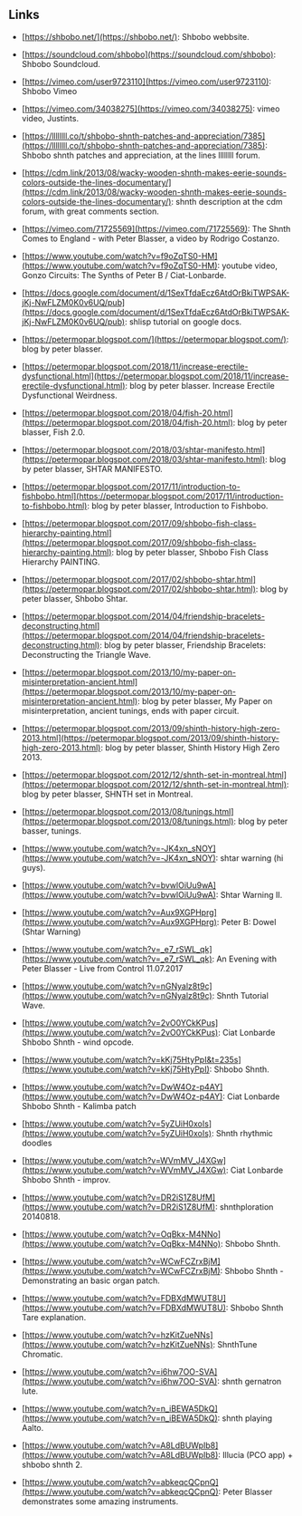 ## Links

* [https://shbobo.net/](https://shbobo.net/): Shbobo webbsite.

* [https://soundcloud.com/shbobo](https://soundcloud.com/shbobo): Shbobo Soundcloud.
* [https://vimeo.com/user9723110](https://vimeo.com/user9723110): Shbobo Vimeo
* [https://vimeo.com/34038275](https://vimeo.com/34038275): vimeo video, Justints.
* [https://llllllll.co/t/shbobo-shnth-patches-and-appreciation/7385](https://llllllll.co/t/shbobo-shnth-patches-and-appreciation/7385): Shbobo shnth patches and appreciation, at the lines llllllll forum.
* [https://cdm.link/2013/08/wacky-wooden-shnth-makes-eerie-sounds-colors-outside-the-lines-documentary/](https://cdm.link/2013/08/wacky-wooden-shnth-makes-eerie-sounds-colors-outside-the-lines-documentary/): shnth description at the cdm forum, with great comments section.
* [https://vimeo.com/71725569](https://vimeo.com/71725569): The Shnth Comes to England - with Peter Blasser, a video by Rodrigo Costanzo.
* [https://www.youtube.com/watch?v=f9oZqTS0-HM](https://www.youtube.com/watch?v=f9oZqTS0-HM): youtube video, Gonzo Circuits: The Synths of Peter B / Ciat-Lonbarde.
* [https://docs.google.com/document/d/1SexTfdaEcz6AtdOrBkiTWPSAK-jKj-NwFLZM0K0v6UQ/pub](https://docs.google.com/document/d/1SexTfdaEcz6AtdOrBkiTWPSAK-jKj-NwFLZM0K0v6UQ/pub): shlisp tutorial on google docs.
* [https://petermopar.blogspot.com/](https://petermopar.blogspot.com/): blog by peter blasser.
* [https://petermopar.blogspot.com/2018/11/increase-erectile-dysfunctional.html](https://petermopar.blogspot.com/2018/11/increase-erectile-dysfunctional.html): blog by peter blasser. Increase Erectile Dysfunctional Weirdness.
* [https://petermopar.blogspot.com/2018/04/fish-20.html](https://petermopar.blogspot.com/2018/04/fish-20.html): blog by peter blasser, Fish 2.0.
* [https://petermopar.blogspot.com/2018/03/shtar-manifesto.html](https://petermopar.blogspot.com/2018/03/shtar-manifesto.html): blog by peter blasser, SHTAR MANIFESTO.
* [https://petermopar.blogspot.com/2017/11/introduction-to-fishbobo.html](https://petermopar.blogspot.com/2017/11/introduction-to-fishbobo.html): blog by peter blasser,  Introduction to Fishbobo.
* [https://petermopar.blogspot.com/2017/09/shbobo-fish-class-hierarchy-painting.html](https://petermopar.blogspot.com/2017/09/shbobo-fish-class-hierarchy-painting.html): blog by peter blasser, Shbobo Fish Class Hierarchy PAINTING.
* [https://petermopar.blogspot.com/2017/02/shbobo-shtar.html](https://petermopar.blogspot.com/2017/02/shbobo-shtar.html): blog by peter blasser, Shbobo Shtar.
* [https://petermopar.blogspot.com/2014/04/friendship-bracelets-deconstructing.html](https://petermopar.blogspot.com/2014/04/friendship-bracelets-deconstructing.html): blog by peter blasser, Friendship Bracelets: Deconstructing the Triangle Wave.
* [https://petermopar.blogspot.com/2013/10/my-paper-on-misinterpretation-ancient.html](https://petermopar.blogspot.com/2013/10/my-paper-on-misinterpretation-ancient.html): blog by peter blasser, My Paper on misinterpretation, ancient tunings, ends with paper circuit.
* [https://petermopar.blogspot.com/2013/09/shinth-history-high-zero-2013.html](https://petermopar.blogspot.com/2013/09/shinth-history-high-zero-2013.html): blog by peter blasser, Shinth History High Zero 2013.
* [https://petermopar.blogspot.com/2012/12/shnth-set-in-montreal.html](https://petermopar.blogspot.com/2012/12/shnth-set-in-montreal.html): blog by peter blasser, SHNTH set in Montreal.
* [https://petermopar.blogspot.com/2013/08/tunings.html](https://petermopar.blogspot.com/2013/08/tunings.html): blog by peter basser, tunings.
* [https://www.youtube.com/watch?v=-JK4xn_sNOY](https://www.youtube.com/watch?v=-JK4xn_sNOY): shtar warning (hi guys).
* [https://www.youtube.com/watch?v=bvwlOiUu9wA](https://www.youtube.com/watch?v=bvwlOiUu9wA): Shtar Warning II.
* [https://www.youtube.com/watch?v=Aux9XGPHprg](https://www.youtube.com/watch?v=Aux9XGPHprg): Peter B: Dowel (Shtar Warning)
* [https://www.youtube.com/watch?v=_e7_rSWL_qk](https://www.youtube.com/watch?v=_e7_rSWL_qk): An Evening with Peter Blasser - Live from Control 11.07.2017
* [https://www.youtube.com/watch?v=nGNyalz8t9c](https://www.youtube.com/watch?v=nGNyalz8t9c): Shnth Tutorial Wave.
* [https://www.youtube.com/watch?v=2vO0YCkKPus](https://www.youtube.com/watch?v=2vO0YCkKPus): Ciat Lonbarde Shbobo Shnth - wind opcode.
* [https://www.youtube.com/watch?v=kKj75HtyPpI&t=235s](https://www.youtube.com/watch?v=kKj75HtyPpI): Shbobo Shnth.
* [https://www.youtube.com/watch?v=DwW4Oz-p4AY](https://www.youtube.com/watch?v=DwW4Oz-p4AY): Ciat Lonbarde Shbobo Shnth - Kalimba patch
* [https://www.youtube.com/watch?v=5yZUiH0xoIs](https://www.youtube.com/watch?v=5yZUiH0xoIs): Shnth rhythmic doodles
* [https://www.youtube.com/watch?v=WVmMV_J4XGw](https://www.youtube.com/watch?v=WVmMV_J4XGw): Ciat Lonbarde Shbobo Shnth - improv.
* [https://www.youtube.com/watch?v=DR2iS1Z8UfM](https://www.youtube.com/watch?v=DR2iS1Z8UfM): shnthploration 20140818. 
* [https://www.youtube.com/watch?v=OqBkx-M4NNo](https://www.youtube.com/watch?v=OqBkx-M4NNo): Shbobo Shnth.
* [https://www.youtube.com/watch?v=WCwFCZrxBjM](https://www.youtube.com/watch?v=WCwFCZrxBjM): Shbobo Shnth - Demonstrating an basic organ patch.
* [https://www.youtube.com/watch?v=FDBXdMWUT8U](https://www.youtube.com/watch?v=FDBXdMWUT8U): Shbobo Shnth Tare explanation.
* [https://www.youtube.com/watch?v=hzKitZueNNs](https://www.youtube.com/watch?v=hzKitZueNNs): ShnthTune Chromatic.
* [https://www.youtube.com/watch?v=i6hw7OO-SVA](https://www.youtube.com/watch?v=i6hw7OO-SVA): shnth gernatron lute.
* [https://www.youtube.com/watch?v=n_iBEWA5DkQ](https://www.youtube.com/watch?v=n_iBEWA5DkQ): shnth playing Aalto. 
* [https://www.youtube.com/watch?v=A8LdBUWpIb8](https://www.youtube.com/watch?v=A8LdBUWpIb8): Illucia (PCO app) + shbobo shnth 2.
* [https://www.youtube.com/watch?v=abkeqcQCpnQ](https://www.youtube.com/watch?v=abkeqcQCpnQ): Peter Blasser demonstrates some amazing instruments.
